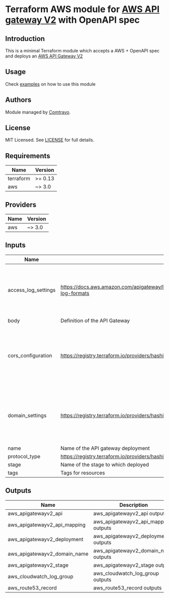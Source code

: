 # Terraform AWS module for [AWS API gateway V2](https://docs.aws.amazon.com/apigateway/latest/developerguide/http-api.html) with OpenAPI spec

## Introduction  
This is a minimal Terraform module which accepts a AWS + OpenAPI spec and deploys an [AWS API Gateway V2](https://docs.aws.amazon.com/apigateway/latest/developerguide/http-api.html)

## Usage  
Check [examples](./examples) on how to use this module

## Authors

Module managed by [Comtravo](https://github.com/comtravo).

License
-------

MIT Licensed. See [LICENSE](LICENSE) for full details.

## Requirements

| Name | Version |
|------|---------|
| terraform | >= 0.13 |
| aws | ~> 3.0 |

## Providers

| Name | Version |
|------|---------|
| aws | ~> 3.0 |

## Inputs

| Name | Description | Type | Default | Required |
|------|-------------|------|---------|:--------:|
| access\_log\_settings | https://docs.aws.amazon.com/apigateway/latest/developerguide/set-up-logging.html#apigateway-cloudwatch-log-formats | <pre>object({<br>    format            = string<br>    retention_in_days = number<br>  })</pre> | <pre>{<br>  "format": "{ \"requestId\":\"$context.requestId\", \"ip\": \"$context.identity.sourceIp\", \"requestTime\":\"$context.requestTime\", \"httpMethod\":\"$context.httpMethod\",\"routeKey\":\"$context.routeKey\", \"status\":\"$context.status\",\"protocol\":\"$context.protocol\", \"responseLength\":\"$context.responseLength\" }",<br>  "retention_in_days": 90<br>}</pre> | no |
| body | Definition of the API Gateway | `string` | n/a | yes |
| cors\_configuration | https://registry.terraform.io/providers/hashicorp/aws/latest/docs/resources/apigatewayv2_api#cors_configuration | <pre>list(object({<br>    allow_credentials = bool<br>    allow_headers     = list(string)<br>    allow_methods     = list(string)<br>    allow_origins     = list(string)<br>    expose_headers    = list(string)<br>    max_age           = number<br>  }))</pre> | `[]` | no |
| domain\_settings | https://registry.terraform.io/providers/hashicorp/aws/latest/docs/resources/apigatewayv2_domain_name | <pre>object({<br>    enable          = bool<br>    domain_name     = string<br>    zone_id         = string<br>    certificate_arn = string<br>    endpoint_type   = string<br>    security_policy = string<br>  })</pre> | <pre>{<br>  "certificate_arn": "",<br>  "domain_name": "",<br>  "enable": false,<br>  "endpoint_type": "",<br>  "security_policy": "",<br>  "zone_id": ""<br>}</pre> | no |
| name | Name of the API gateway deployment | `string` | n/a | yes |
| protocol\_type | https://registry.terraform.io/providers/hashicorp/aws/latest/docs/resources/apigatewayv2_api#protocol_type | `string` | n/a | yes |
| stage | Name of the stage to which deployed | `string` | n/a | yes |
| tags | Tags for resources | `map` | `{}` | no |

## Outputs

| Name | Description |
|------|-------------|
| aws\_apigatewayv2\_api | aws\_apigatewayv2\_api outputs |
| aws\_apigatewayv2\_api\_mapping | aws\_apigatewayv2\_api\_mapping outputs |
| aws\_apigatewayv2\_deployment | aws\_apigatewayv2\_deployment outputs |
| aws\_apigatewayv2\_domain\_name | aws\_apigatewayv2\_domain\_name outputs |
| aws\_apigatewayv2\_stage | aws\_apigatewayv2\_stage outputs |
| aws\_cloudwatch\_log\_group | aws\_cloudwatch\_log\_group outputs |
| aws\_route53\_record | aws\_route53\_record outputs |

